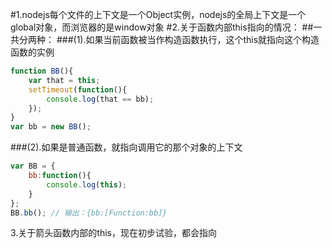#1.nodejs每个文件的上下文是一个Object实例，nodejs的全局上下文是一个global对象，而浏览器的是window对象
#2.关于函数内部this指向的情况：
##一共分两种：
###(1).如果当前函数被当作构造函数执行，这个this就指向这个构造函数的实例
```javascript
function BB(){
    var that = this;
    setTimeout(function(){
        console.log(that == bb);
    });
}
var bb = new BB();
```

###(2).如果是普通函数，就指向调用它的那个对象的上下文
```javascript
var BB = {
    bb:function(){
        console.log(this);
    }
};
BB.bb(); // 输出：{bb:[Function:bb]}
```
3.关于箭头函数内部的this，现在初步试验，都会指向